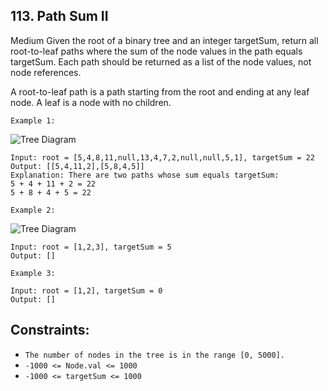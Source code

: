 ## 113. Path Sum II
Medium
Given the root of a binary tree and an integer targetSum, return all root-to-leaf paths where the sum of the node values in the path equals targetSum. Each path should be returned as a list of the node values, not node references.

A root-to-leaf path is a path starting from the root and ending at any leaf node. A leaf is a node with no children.

 ```
Example 1:
```
![Tree Diagram](/Images/pathsum2.jpg)
```
Input: root = [5,4,8,11,null,13,4,7,2,null,null,5,1], targetSum = 22
Output: [[5,4,11,2],[5,8,4,5]]
Explanation: There are two paths whose sum equals targetSum:
5 + 4 + 11 + 2 = 22
5 + 8 + 4 + 5 = 22
```
```
Example 2:
```

![Tree Diagram](/Images/pathsumii1.jpg)

```
Input: root = [1,2,3], targetSum = 5
Output: []
```
```
Example 3:

Input: root = [1,2], targetSum = 0
Output: []
 ```

## Constraints:

- `The number of nodes in the tree is in the range [0, 5000].`
- `-1000 <= Node.val <= 1000`
- `-1000 <= targetSum <= 1000`
